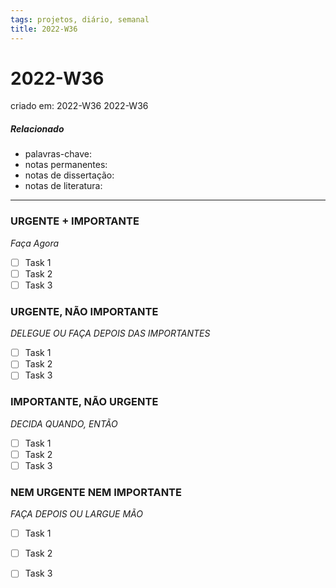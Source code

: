 ```yaml
---
tags: projetos, diário, semanal
title: 2022-W36
---
```

# 2022-W36
criado em: 2022-W36 2022-W36

##### Relacionado
- palavras-chave: 
- notas permanentes: 
- notas de dissertação:
- notas de literatura: 

---

### URGENTE + IMPORTANTE
*Faça Agora*
- [ ] Task 1
- [ ] Task 2
- [ ] Task 3

### URGENTE, NÃO IMPORTANTE
*DELEGUE OU FAÇA DEPOIS DAS IMPORTANTES*
- [ ] Task 1
- [ ] Task 2
- [ ] Task 3

### IMPORTANTE, NÃO URGENTE
*DECIDA QUANDO, ENTÃO*
- [ ] Task 1
- [ ] Task 2
- [ ] Task 3

### NEM URGENTE NEM IMPORTANTE
*FAÇA DEPOIS OU LARGUE MÃO*
- [ ] Task 1
- [ ] Task 2
- [ ] Task 3

